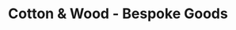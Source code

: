 ---
title: "Cotton & Wood - Bespoke Goods"
url: /mount-gilead/cotton-and-wood-bespoke-goods/
shop: interior decoration
---